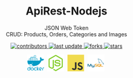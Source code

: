 <div align="center">
  <h1>ApiRest-Nodejs</h1>
  <p>
    JSON Web Token
    <br/>
    CRUD: Products, Orders, Categories and Images
  </p>
  <p>
  <a href="https://github.com/edegan-furb/ApiRest-Nodejs/graphs/contributors">
    <img src="https://img.shields.io/github/contributors/edegan-furb/ApiRest-Nodejs" alt="contributors" />
  </a>
  <a href="">
    <img src="https://img.shields.io/github/last-commit/edegan-furb/ApiRest-Nodejs" alt="last update" />
  </a>
  <a href="https://github.com/edegan-furb/ApiRest-Nodejs/network/members">
    <img src="https://img.shields.io/github/forks/edegan-furb/ApiRest-Nodejs" alt="forks" />
  </a>
  <a href="https://github.com/edegan-furb/ApiRest-Nodejs/stargazers">
    <img src="https://img.shields.io/github/stars/edegan-furb/ApiRest-Nodejs" alt="stars" />
  </a>
</p>
<p>
<img src="https://github.com/devicons/devicon/blob/master/icons/docker/docker-plain-wordmark.svg" title="Docker" alt="Dooker" width="45" height="45"/>&nbsp;
<img src="https://github.com/devicons/devicon/blob/master/icons/nodejs/nodejs-original.svg" title="NodeJS" alt="NodeJS" width="45" height="45"/>&nbsp;
<img src="https://github.com/devicons/devicon/blob/master/icons/javascript/javascript-original.svg" title="JavaScript" alt="JavaScript" width="45" height="45"/>&nbsp;
<img src="https://github.com/devicons/devicon/blob/master/icons/mysql/mysql-original-wordmark.svg" title="MySQL"  alt="MySQL" width="45" height="45"/>&nbsp;
</p>
</div>

